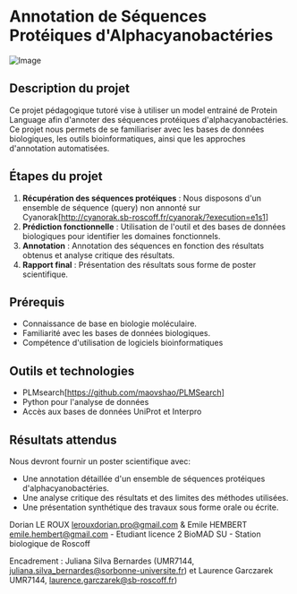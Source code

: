 # Annotation de Séquences Protéiques d'Alphacyanobactéries

![Image](https://github.com/user-attachments/assets/d6442d74-150e-4658-8604-41d54b064ca8)

## Description du projet

Ce projet pédagogique tutoré vise à utiliser un model entrainé de Protein Language afin d'annoter des séquences protéiques d'alphacyanobactéries.
Ce projet nous permets de se familiariser avec les bases de données biologiques, les outils bioinformatiques, ainsi que les approches d'annotation automatisées.

## Étapes du projet

1. **Récupération des séquences protéiques** : Nous disposons d'un ensemble de séquence (query) non annonté sur Cyanorak[http://cyanorak.sb-roscoff.fr/cyanorak/?execution=e1s1]
2. **Prédiction fonctionnelle** : Utilisation de l'outil et des bases de données biologiques pour identifier les domaines fonctionnels.
3. **Annotation** : Annotation des séquences en fonction des résultats obtenus et analyse critique des résultats.
5. **Rapport final** : Présentation des résultats sous forme de poster scientifique.

## Prérequis

- Connaissance de base en biologie moléculaire.
- Familiarité avec les bases de données biologiques.
- Compétence d'utilisation de logiciels bioinformatiques

## Outils et technologies

- PLMsearch[https://github.com/maovshao/PLMSearch]
- Python pour l'analyse de données
- Accès aux bases de données UniProt et Interpro

## Résultats attendus

Nous devront fournir un poster scientifique avec:
- Une annotation détaillée d'un ensemble de séquences protéiques d'alphacyanobactéries.
- Une analyse critique des résultats et des limites des méthodes utilisées.
- Une présentation synthétique des travaux sous forme orale ou écrite.

 Dorian LE ROUX lerouxdorian.pro@gmail.com & Emile HEMBERT emile.hembert@gmail.com - Etudiant licence 2 BioMAD SU - Station biologique de Roscoff
 
 Encadrement : Juliana Silva Bernardes (UMR7144, juliana.silva_bernardes@sorbonne-universite.fr) et Laurence Garczarek UMR7144, laurence.garczarek@sb-roscoff.fr)
